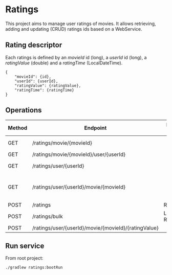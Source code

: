 # Ratings

This project aims to manage user ratings of movies.
It allows retrieving, adding and updating (CRUD) ratings ids based on a WebService.

## Rating descriptor

Each ratings is defined by an *movieId* id (long), a *userId* id (long), a *ratingValue* (double) and 
a *ratingTime* (LocalDateTime).

    {
        "movieId": {id},
        "userId": {userId}, 
        "ratingValue": {ratingValue},
        "ratingTime": {ratingTime}
    }

## Operations

| Method | Endpoint                                             | Input Json                     | Output Json                    | Description |
| ------ | ---------------------------------------------------- | ------------------------------ | ------------------------------ | ----------- |
| GET    | /ratings/movie/{movieId}                             |                                | List of Ratings                | Get all ratings by movieId |
| GET    | /ratings/movie/{movieId}/user/{userId}               |                                | Rating                         | Get one rating by its movieId and userId |
| GET    | /ratings/user/{userId}                               |                                | List of Ratings                | Get all ratings by userId |
| GET    | /ratings/user/{userId}/movie/{movieId}               |                                | List of Ratings                | Get one rating by its movieId and userId (same as */ratings/movie/{movieId}/user/{userId} *) |
| POST   | /ratings                                             | Rating                         |                                | POST a json rating |
| POST   | /ratings/bulk                                        | List of Ratings                |                                | POST multiple json ratings |
| POST   | /ratings/user/{userId}/movie/{movieId}/{ratingValue} |                                |                                | POST a simple rating |

## Run service

From root project:

    ./gradlew ratings:bootRun

